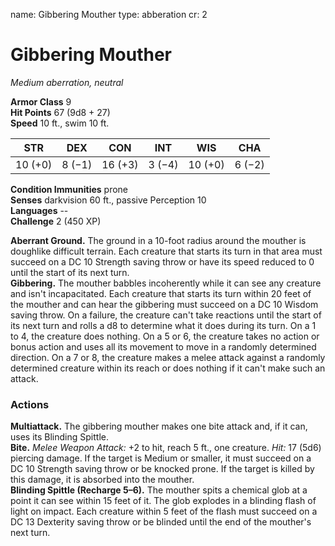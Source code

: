 name: Gibbering Mouther
type: abberation
cr: 2

# Gibbering Mouther 
_Medium aberration, neutral_

**Armor Class** 9    
**Hit Points** 67 (9d8 + 27)    
**Speed** 10 ft., swim 10 ft. 

| STR     | DEX     | CON     | INT     | WIS     | CHA     |
|---------|---------|---------|---------|---------|---------|
| 10 (+0) | 8 (−1)  | 16 (+3) | 3 (−4)  | 10 (+0) | 6 (−2)  |

**Condition Immunities** prone    
**Senses** darkvision 60 ft., passive Perception 10    
**Languages** --    
**Challenge** 2 (450 XP)    

**Aberrant Ground.** The ground in a 10-foot radius around the mouther is doughlike difficult terrain. Each creature that starts its turn in that area must succeed on a DC 10 Strength saving throw or have its speed reduced to 0 until the start of its next turn.    
**Gibbering.** The mouther babbles incoherently while it can see any creature and isn't incapacitated. Each creature that starts its turn within 20 feet of the mouther and can hear the gibbering must succeed on a DC 10 Wisdom saving throw. On a failure, the creature can't take reactions until the start of its next turn and rolls a d8 to determine what it does during its turn. On a 1 to 4, the creature does nothing. On a 5 or 6, the creature takes no action or bonus action and uses all its movement to move in a randomly determined direction. On a 7 or 8, the creature makes a melee attack against a randomly determined creature within its reach or does nothing if it can't make such an attack. 

### Actions 
**Multiattack.** The gibbering mouther makes one bite attack and, if it can, uses its Blinding Spittle.    
**Bite.** _Melee Weapon Attack:_ +2 to hit, reach 5 ft., one creature. _Hit:_ 17 (5d6) piercing damage. If the target is Medium or smaller, it must succeed on a DC 10 Strength saving throw or be knocked prone. If the target is killed by this damage, it is absorbed into the mouther.    
**Blinding Spittle (Recharge 5–6).** The mouther spits a chemical glob at a point it can see within 15 feet of it. The glob explodes in a blinding flash of light on impact. Each creature within 5 feet of the flash must succeed on a DC 13 Dexterity saving throw or be blinded until the end of the mouther's next turn.
